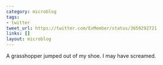 ```yaml
---
category: microblog
tags:
- twitter
tweet_url: https://twitter.com/ExMember/status/3659292721
links: []
layout: microblog
---
```

A grasshopper jumped out of my shoe. I may have screamed.

